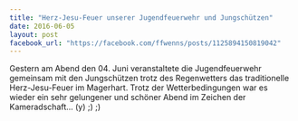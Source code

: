```yaml
---
title: "Herz-Jesu-Feuer unserer Jugendfeuerwehr und Jungschützen"
date: 2016-06-05
layout: post
facebook_url: "https://facebook.com/ffwenns/posts/1125894150819042"
---
```


Gestern am Abend den 04. Juni veranstaltete die Jugendfeuerwehr gemeinsam mit den Jungschützen trotz des Regenwetters das traditionelle Herz-Jesu-Feuer im Magerhart. 
Trotz der Wetterbedingungen war es wieder ein sehr gelungener und schöner Abend im Zeichen der Kameradschaft... (y) ;) ;)